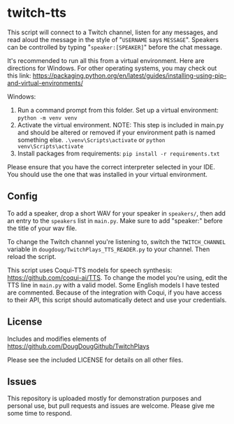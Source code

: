 # twitch-tts

This script will connect to a Twitch channel, listen for any messages, and read aloud the message in the style of "`USERNAME` says `MESSAGE`". Speakers can be controlled by typing "`speaker:[SPEAKER]`" before the chat message.

It's recommended to run all this from a virtual environment. Here are directions for Windows. For other operating systems, you may check out this link: https://packaging.python.org/en/latest/guides/installing-using-pip-and-virtual-environments/

Windows:
1. Run a command prompt from this folder. Set up a virtual environment: `python -m venv venv`
2. Activate the virtual environment. NOTE: This step is included in main.py and should be altered or removed if your environment path is named something else. `.\venv\Scripts\activate` or `python venv\Scripts\activate`
3. Install packages from requirements: `pip install -r requirements.txt`

Please ensure that you have the correct interpreter selected in your IDE. You should use the one that was installed in your virtual environment.

## Config

To add a speaker, drop a short WAV for your speaker in `speakers/`, then add an entry to the `speakers` list in `main.py`. Make sure to add "speaker:" before the title of your wav file.

To change the Twitch channel you're listening to, switch the `TWITCH_CHANNEL` variable in `dougdoug/TwitchPlays_TTS_READER.py` to your channel. Then reload the script.

This script uses Coqui-TTS models for speech synthesis: https://github.com/coqui-ai/TTS. To change the model you're using, edit the TTS line in `main.py` with a valid model. Some English models I have tested are commented. Because of the integration with Coqui, if you have access to their API, this script should automatically detect and use your credentials.

## License

Includes and modifies elements of https://github.com/DougDougGithub/TwitchPlays

Please see the included LICENSE for details on all other files.

## Issues

This repository is uploaded mostly for demonstration purposes and personal use, but pull requests and issues are welcome. Please give me some time to respond.
